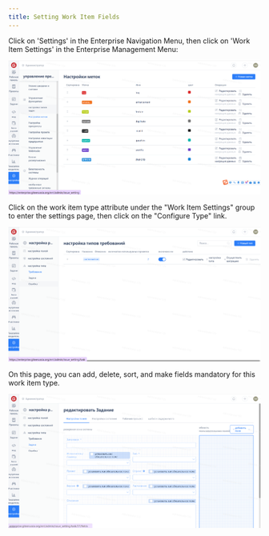 ```yaml
---
title: Setting Work Item Fields
---
```


Click on 'Settings' in the Enterprise Navigation Menu, then click on 'Work Item Settings' in the Enterprise Management Menu:

![Image Description](assets/image572.png)

Click on the work item type attribute under the "Work Item Settings" group to enter the settings page, then click on the "Configure Type" link.

![Image Description](assets/image573.png)

On this page, you can add, delete, sort, and make fields mandatory for this work item type.

![Image Description](assets/image574.png)